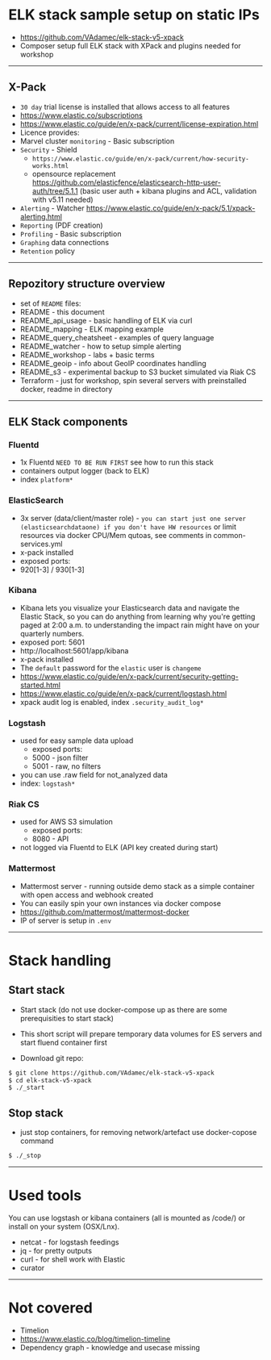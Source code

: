 # ELK stack sample setup on static IPs
* https://github.com/VAdamec/elk-stack-v5-xpack 
* Composer setup full ELK stack with XPack and plugins needed for workshop

* * *

## X-Pack
* ```30 day``` trial license is installed that allows access to all features
 * https://www.elastic.co/subscriptions
 * https://www.elastic.co/guide/en/x-pack/current/license-expiration.html
  * Licence provides:
   * Marvel cluster ```monitoring``` - Basic subscription
   * ```Security``` - Shield
     * ```https://www.elastic.co/guide/en/x-pack/current/how-security-works.html```
     * opensource replacement https://github.com/elasticfence/elasticsearch-http-user-auth/tree/5.1.1 (basic user auth + kibana plugins and ACL, validation with v5.11 needed)
   * ```Alerting``` - Watcher https://www.elastic.co/guide/en/x-pack/5.1/xpack-alerting.html
   * ```Reporting``` (PDF creation)
   * ```Profiling``` - Basic subscription
   * ```Graphing``` data connections
   * ```Retention``` policy

* * *

## Repozitory structure overview
* set of ```README``` files:
 * README - this document
 * README_api_usage - basic handling of ELK via curl
 * README_mapping - ELK mapping example
 * README_query_cheatsheet - examples of query language
 * README_watcher - how to setup simple alerting
 * README_workshop - labs + basic terms
 * README_geoip - info about GeoIP coordinates handling
 * README_s3 - experimental backup to S3 bucket simulated via Riak CS
* Terraform - just for workshop, spin several servers with preinstalled docker, readme in directory

* * *

## ELK Stack components

### Fluentd
* 1x Fluentd ```NEED TO BE RUN FIRST``` see how to run this stack
 * containers output logger (back to ELK)
 * index ```platform*```

### ElasticSearch
* 3x server (data/client/master role) - ```you can start just one server (elasticsearchdataone) if you don't have HW resources``` or limit resources via docker CPU/Mem qutoas, see comments in common-services.yml
* x-pack installed
* exposed ports:
 * 920[1-3] / 930[1-3]

### Kibana
* Kibana lets you visualize your Elasticsearch data and navigate the Elastic Stack, so you can do anything from learning why you're getting paged at 2:00 a.m. to understanding the impact rain might have on your quarterly numbers.
 * exposed port: 5601
 * http://localhost:5601/app/kibana
 * x-pack installed
  * The ```default``` password for the ```elastic``` user is ```changeme```
  * https://www.elastic.co/guide/en/x-pack/current/security-getting-started.html
  * https://www.elastic.co/guide/en/x-pack/current/logstash.html
  * xpack audit log is enabled, index ```.security_audit_log*```

### Logstash
* used for easy sample data upload
  * exposed ports:
   * 5000 - json filter
   * 5001 - raw, no filters
 * you can use .raw field for not_analyzed data
 * index: ```logstash*```

### Riak CS
* used for AWS S3 simulation
  * exposed ports:
   * 8080 - API
* not logged via Fluentd to ELK (API key created during start)

### Mattermost
* Mattermost server - running outside demo stack as a simple container with open access and webhook created
 * You can easily spin your own instances via docker compose
 * https://github.com/mattermost/mattermost-docker
* IP of server is setup in ```.env```

* * *

# Stack handling

## Start stack
* Start stack (do not use docker-compose up as there are some prerequisities to start stack)
* This short script will prepare temporary data volumes for ES servers and start fluend container first

* Download git repo:

```bash
$ git clone https://github.com/VAdamec/elk-stack-v5-xpack 
$ cd elk-stack-v5-xpack
$ ./_start
```

## Stop stack
 * just stop containers, for removing network/artefact use docker-copose command

```bash
$ ./_stop
```

* * *

# Used tools
You can use logstash or kibana containers (all is mounted as /code/) or install on your system (OSX/Lnx).
* netcat - for logstash feedings
* jq - for pretty outputs
* curl - for shell work with Elastic
* curator

* * *

# Not covered
* Timelion
 * https://www.elastic.co/blog/timelion-timeline
* Dependency graph - knowledge and usecase missing
